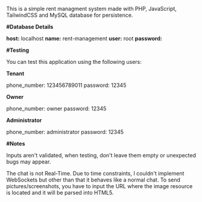 This is a simple rent managment system made with PHP, JavaScript, TailwindCSS and MySQL database for persistence.

**#Database Details**

**host:** localhost
**name:** rent-management
**user:** root
**password:**

**#Testing**

You can test this application using the following users:

**Tenant**

phone_number: 123456789011
password: 12345

**Owner**

phone_number: owner
password: 12345

**Administrator**

phone_number: administrator
password: 12345

**#Notes**

Inputs aren't validated, when testing, don't leave them empty or unexpected bugs may appear.

The chat is not Real-Time. Due to time constraints, I couldn't implement WebSockets but other than that it behaves like a normal chat. To send pictures/screenshots, you have to input the URL where the image resource is located and it will be parsed into HTML5.

